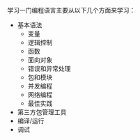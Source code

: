 学习一门编程语言主要从以下几个方面来学习：
* 基本语法
  * 变量
  * 逻辑控制
  * 函数
  * 面向对象
  * 错误和异常处理
  * 包和模块
  * 并发编程
  * 网络编程
  * 最佳实践
* 第三方包管理工具
* 编译/运行
* 调试